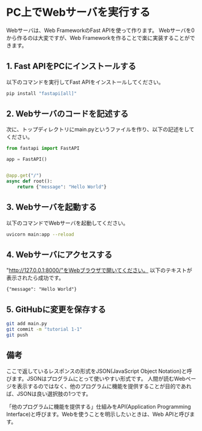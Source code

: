 # PC上でWebサーバを実行する

Webサーバは、Web FrameworkのFast APIを使って作ります。
Webサーバを0から作るのは大変ですが、Web Frameworkを作ることで楽に実装することができます。

## 1. Fast APIをPCにインストールする

以下のコマンドを実行してFast APIをインストールしてください。

```sh
pip install "fastapi[all]"
```

## 2. Webサーバのコードを記述する

次に、トップディレクトリにmain.pyというファイルを作り、以下の記述をしてください。

```python
from fastapi import FastAPI

app = FastAPI()


@app.get("/")
async def root():
    return {"message": "Hello World"}
```

## 3. Webサーバを起動する

以下のコマンドでWebサーバを起動してください。

```sh
uvicorn main:app --reload
```

## 4. Webサーバにアクセスする

"http://127.0.0.1:8000/"をWebブラウザで開いてください。
以下のテキストが表示されたら成功です。

```
{"message": "Hello World"}
```

## 5. GitHubに変更を保存する

```sh
git add main.py
git commit -m "tutorial 1-1"
git push
```

## 備考

ここで返しているレスポンスの形式をJSON(JavaScript Object Notation)と呼びます。JSONはプログラムにとって使いやすい形式です。
人間が読むWebページを表示するのではなく、他のプログラムに機能を提供することが目的であれば、JSONは良い選択肢の1つです。

「他のプログラムに機能を提供する」仕組みをAPI(Application Programming Interface)と呼びます。Webを使うことを明示したいときは、Web APIと呼びます。